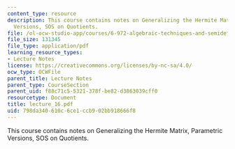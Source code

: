 ```yaml
---
content_type: resource
description: This course contains notes on Generalizing the Hermite Matrix, Parametric
  Versions, SOS on Quotients.
file: /ol-ocw-studio-app/courses/6-972-algebraic-techniques-and-semidefinite-optimization-spring-2006/798da340610c6ce1ccb902bb918666f8_lecture_16.pdf
file_size: 131345
file_type: application/pdf
learning_resource_types:
- Lecture Notes
license: https://creativecommons.org/licenses/by-nc-sa/4.0/
ocw_type: OCWFile
parent_title: Lecture Notes
parent_type: CourseSection
parent_uid: f88c71c5-5321-378f-be82-d3863039cff0
resourcetype: Document
title: lecture_16.pdf
uid: 798da340-610c-6ce1-ccb9-02bb918666f8
---
```

This course contains notes on Generalizing the Hermite Matrix, Parametric Versions, SOS on Quotients.